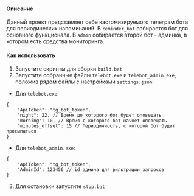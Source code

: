 #### Описание
Данный проект представляет себе кастомизируемого телеграм бота для периодических напоминаний. В `reminder_bot` собирается бот для основного функционала. В `admin` собирается второй бот - админка, в котором есть средства мониторинга.

#### Как использовать
1) Запустите скрипты для сборки `build.bat`
2) Запустите собранные файлы `telebot.exe` и `telebot_admin.exe`, положив рядом файлы с настройками `settings.json`:
- Для `telebot.exe`:
```
{
    "ApiToken": "tg_bot_token",
    "night": 22, // Время до которого бот будет оповещать
    "morning": 10, // Время с которого бот начнет оповещать
    "minutes_offset": 15 // Периодичность, с которой бот будет просыпаться
}
```

- Для `telebot_admin.exe`:
```
{
    "ApiToken": "tg_bot_token",
    "AdminId": 123456 // id админа для фильтрации запросов
}
```
3) Для остановки запустите `stop.bat`